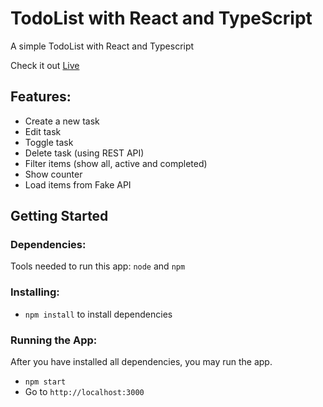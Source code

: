 # TodoList with React and TypeScript
A simple TodoList with React and Typescript

Check it out [Live](http://www.to-do-list-salesframe.surge.sh)

## Features:

* Create a new task
* Edit task
* Toggle task
* Delete task (using REST API)
* Filter items (show all, active and completed)
* Show counter
* Load items from Fake API

## Getting Started

### Dependencies:
Tools needed to run this app: `node` and `npm`

### Installing:
* `npm install` to install dependencies


### Running the App:
After you have installed all dependencies, you may run the app.

- `npm start`
- Go to `http://localhost:3000`
